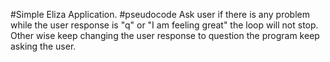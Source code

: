 #Simple Eliza Application.
#pseudocode
Ask user if there is any problem
while the user response is "q" or "I am feeling great"
the loop will not stop.
Other wise keep changing the user response to question 
the program keep asking the user.
